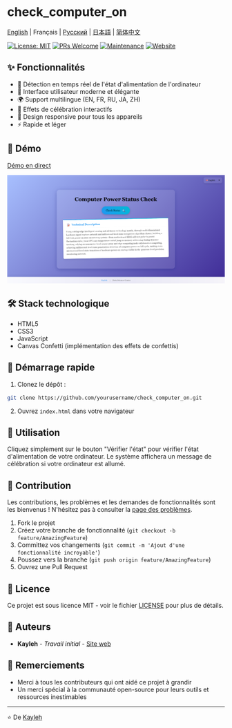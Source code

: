 # check_computer_on

[English](../README.md) | Français | [Русский](README.ru.md) | [日本語](README.ja.md) | [简体中文](README.zh.md)

[![License: MIT](https://img.shields.io/badge/License-MIT-yellow.svg)](https://opensource.org/licenses/MIT)
[![PRs Welcome](https://img.shields.io/badge/PRs-welcome-brightgreen.svg)](http://makeapullrequest.com)
[![Maintenance](https://img.shields.io/badge/Maintained%3F-yes-green.svg)](https://github.com/yourusername/check_computer_on/graphs/commit-activity)
[![Website](https://img.shields.io/website?url=https%3A%2F%2Fpcstatus.kayleh.top)](https://pcstatus.kayleh.top)

## ✨ Fonctionnalités

- 🚀 Détection en temps réel de l'état d'alimentation de l'ordinateur
- 🌈 Interface utilisateur moderne et élégante
- 🌍 Support multilingue (EN, FR, RU, JA, ZH)
- 🎉 Effets de célébration interactifs
- 📱 Design responsive pour tous les appareils
- ⚡ Rapide et léger

## 🎯 Démo

[Démo en direct](https://pcstatus.kayleh.top/)

![Capture d'écran](../assets/images/page.png)

## 🛠️ Stack technologique

- HTML5
- CSS3
- JavaScript
- Canvas Confetti (implémentation des effets de confettis)

## 🚀 Démarrage rapide

1. Clonez le dépôt :
```bash
git clone https://github.com/yourusername/check_computer_on.git
```

2. Ouvrez `index.html` dans votre navigateur

## 📝 Utilisation

Cliquez simplement sur le bouton "Vérifier l'état" pour vérifier l'état d'alimentation de votre ordinateur. Le système affichera un message de célébration si votre ordinateur est allumé.

## 🤝 Contribution

Les contributions, les problèmes et les demandes de fonctionnalités sont les bienvenus ! N'hésitez pas à consulter la [page des problèmes](https://github.com/yourusername/check_computer_on/issues).

1. Fork le projet
2. Créez votre branche de fonctionnalité (`git checkout -b feature/AmazingFeature`)
3. Committez vos changements (`git commit -m 'Ajout d'une fonctionnalité incroyable'`)
4. Poussez vers la branche (`git push origin feature/AmazingFeature`)
5. Ouvrez une Pull Request

## 📄 Licence

Ce projet est sous licence MIT - voir le fichier [LICENSE](../LICENSE) pour plus de détails.

## 👥 Auteurs

- **Kayleh** - *Travail initial* - [Site web](https://www.kayleh.top)

## 🙏 Remerciements

- Merci à tous les contributeurs qui ont aidé ce projet à grandir
- Un merci spécial à la communauté open-source pour leurs outils et ressources inestimables

---

⭐️ De [Kayleh](https://www.kayleh.top) 